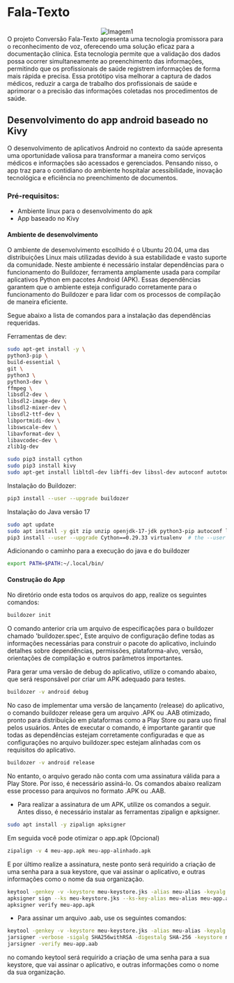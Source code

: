 # Fala-Texto

<div align="center">
  <img src="https://github.com/user-attachments/assets/af5cbef0-822c-44da-8ed0-d8f151b00301" alt="Imagem1">
</div>
O projeto Conversão Fala-Texto apresenta uma tecnologia promissora para o reconhecimento de voz, oferecendo uma solução eficaz para a documentação clínica. Esta tecnologia permite que a validação dos dados possa ocorrer simultaneamente ao preenchimento das informações, permitindo que os profissionais de saúde registrem informações de forma mais rápida e precisa. Essa protótipo visa melhorar a captura de dados médicos, reduzir a carga de trabalho dos profissionais de saúde e aprimorar o  a precisão das informações coletadas nos procedimentos de saúde. 

## Desenvolvimento do app android baseado no Kivy

O desenvolvimento de aplicativos Android no contexto da saúde apresenta uma oportunidade valiosa para transformar a maneira como serviços médicos e informações são acessados e gerenciados. Pensando nisso, o app traz para o contidiano do ambiente hospitalar acessibilidade, inovação tecnológica e eficiência no preenchimento de documentos.

### Pré-requisitos:
- Ambiente linux para o desenvolvimento do apk
- App baseado no Kivy

#### Ambiente de desenvolvimento

O ambiente de desenvolvimento escolhido é o Ubuntu 20.04, uma das distribuições Linux mais utilizadas devido à sua estabilidade e vasto suporte da comunidade. Neste ambiente é necessário instalar dependências para o funcionamento do Buildozer, ferramenta amplamente usada para compilar aplicativos Python em pacotes Android (APK). Essas dependências garantem que o ambiente esteja configurado corretamente para o funcionamento do Buildozer e para lidar com os processos de compilação de maneira eficiente. 

Segue abaixo a lista de comandos para a instalação das dependências requeridas.

Ferramentas de dev:
```bash
sudo apt-get install -y \
python3-pip \
build-essential \
git \
python3 \
python3-dev \
ffmpeg \
libsdl2-dev \
libsdl2-image-dev \
libsdl2-mixer-dev \
libsdl2-ttf-dev \
libportmidi-dev \
libswscale-dev \
libavformat-dev \
libavcodec-dev \
zlib1g-dev
```
```bash
sudo pip3 install cython
sudo pip3 install kivy
sudo apt-get install libltdl-dev libffi-dev libssl-dev autoconf autotools-dev
```

Instalação do Buildozer:
```bash
pip3 install --user --upgrade buildozer
```
Instalação do Java versão 17
```bash
sudo apt update
sudo apt install -y git zip unzip openjdk-17-jdk python3-pip autoconf libtool pkg-config zlib1g-dev libncurses5-dev libncursesw5-dev libtinfo5 cmake libffi-dev libssl-dev
pip3 install --user --upgrade Cython==0.29.33 virtualenv  # the --user should be removed if you do this in a venv
```

Adicionando o caminho para a execução do java e do buildozer
```bash
export PATH=$PATH:~/.local/bin/
```

#### Construção do App

No diretório onde esta todos os arquivos do app, realize os seguintes comandos:

```bash
buildozer init
```
O comando anterior cria um arquivo de especificações para o buildozer chamado 'buildozer.spec', Este arquivo de configuração define todas as informações necessárias para construir o pacote do aplicativo, incluindo detalhes sobre dependências, permissões, plataforma-alvo, versão, orientações de compilação e outros parâmetros importantes. 

Para gerar uma versão de debug do aplicativo, utilize o comando abaixo, que será responsável por criar um APK adequado para testes.
```bash
buildozer -v android debug
```

No caso de implementar uma versão de lançamento (release) do aplicativo, o comando buildozer release gera um arquivo .APK ou .AAB otimizado, pronto para distribuição em plataformas como a Play Store ou para uso final pelos usuários. Antes de executar o comando, é importante garantir que todas as dependências estejam corretamente configuradas e que as configurações no arquivo buildozer.spec estejam alinhadas com os requisitos do aplicativo.
```bash
buildozer -v android release
```

No entanto, o arquivo gerado não conta com uma assinatura válida para a Play Store. Por isso, é necessário assiná-lo. Os comandos abaixo realizam esse processo para arquivos no formato .APK ou .AAB.

- Para realizar a assinatura de um APK, utilize os comandos a seguir. Antes disso, é necessário instalar as ferramentas zipalign e apksigner.
```bash
sudo apt install -y zipalign apksigner
```

Em seguida você pode otimizar o app.apk (Opcional)
```bash
zipalign -v 4 meu-app.apk meu-app-alinhado.apk
```

E por último realize a assinatura, neste ponto será requirido a criação de uma senha para a sua keystore, que vai assinar o aplicativo, e outras informações como o nome da sua organização.
```bash
keytool -genkey -v -keystore meu-keystore.jks -alias meu-alias -keyalg RSA -keysize 2048 -validity 20000
apksigner sign --ks meu-keystore.jks --ks-key-alias meu-alias meu-app.apk
apksigner verify meu-app.apk
```

- Para assinar um arquivo .aab, use os seguintes comandos:
```bash
keytool -genkey -v -keystore meu-keystore.jks -alias meu-alias -keyalg RSA -keysize 2048 -validity 20000
jarsigner -verbose -sigalg SHA256withRSA -digestalg SHA-256 -keystore meu-keystore.jks meu-app.aab meu-alias
jarsigner -verify meu-app.aab
```
no comando keytool será requirido a criação de uma senha para a sua keystore, que vai assinar o aplicativo, e outras informações como o nome da sua organização.
